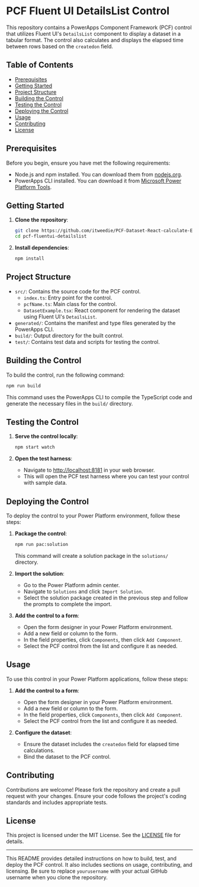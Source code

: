 # PCF Fluent UI DetailsList Control

This repository contains a PowerApps Component Framework (PCF) control that utilizes Fluent UI's `DetailsList` component to display a dataset in a tabular format. The control also calculates and displays the elapsed time between rows based on the `createdon` field.

## Table of Contents

- [Prerequisites](#prerequisites)
- [Getting Started](#getting-started)
- [Project Structure](#project-structure)
- [Building the Control](#building-the-control)
- [Testing the Control](#testing-the-control)
- [Deploying the Control](#deploying-the-control)
- [Usage](#usage)
- [Contributing](#contributing)
- [License](#license)

## Prerequisites

Before you begin, ensure you have met the following requirements:

- Node.js and npm installed. You can download them from [nodejs.org](https://nodejs.org/).
- PowerApps CLI installed. You can download it from [Microsoft Power Platform Tools](https://docs.microsoft.com/en-us/powerapps/developer/component-framework/tools/download).

## Getting Started

1. **Clone the repository**:
    ```sh
    git clone https://github.com/itweedie/PCF-Dataset-React-calculate-Elapsed-Time.git
    cd pcf-fluentui-detailslist
    ```

2. **Install dependencies**:
    ```sh
    npm install
    ```

## Project Structure

- `src/`: Contains the source code for the PCF control.
  - `index.ts`: Entry point for the control.
  - `pcfName.ts`: Main class for the control.
  - `DatasetExample.tsx`: React component for rendering the dataset using Fluent UI's `DetailsList`.
- `generated/`: Contains the manifest and type files generated by the PowerApps CLI.
- `build/`: Output directory for the built control.
- `test/`: Contains test data and scripts for testing the control.

## Building the Control

To build the control, run the following command:

```sh
npm run build
```

This command uses the PowerApps CLI to compile the TypeScript code and generate the necessary files in the `build/` directory.

## Testing the Control

1. **Serve the control locally**:
    ```sh
    npm start watch
    ```

2. **Open the test harness**:
    - Navigate to [http://localhost:8181](http://localhost:8181) in your web browser.
    - This will open the PCF test harness where you can test your control with sample data.

## Deploying the Control

To deploy the control to your Power Platform environment, follow these steps:

1. **Package the control**:
    ```sh
    npm run pac:solution
    ```

    This command will create a solution package in the `solutions/` directory.

2. **Import the solution**:
    - Go to the Power Platform admin center.
    - Navigate to `Solutions` and click `Import Solution`.
    - Select the solution package created in the previous step and follow the prompts to complete the import.

3. **Add the control to a form**:
    - Open the form designer in your Power Platform environment.
    - Add a new field or column to the form.
    - In the field properties, click `Components`, then click `Add Component`.
    - Select the PCF control from the list and configure it as needed.

## Usage

To use this control in your Power Platform applications, follow these steps:

1. **Add the control to a form**:
    - Open the form designer in your Power Platform environment.
    - Add a new field or column to the form.
    - In the field properties, click `Components`, then click `Add Component`.
    - Select the PCF control from the list and configure it as needed.

2. **Configure the dataset**:
    - Ensure the dataset includes the `createdon` field for elapsed time calculations.
    - Bind the dataset to the PCF control.

## Contributing

Contributions are welcome! Please fork the repository and create a pull request with your changes. Ensure your code follows the project's coding standards and includes appropriate tests.

## License

This project is licensed under the MIT License. See the [LICENSE](LICENSE) file for details.

---

This README provides detailed instructions on how to build, test, and deploy the PCF control. It also includes sections on usage, contributing, and licensing. Be sure to replace `yourusername` with your actual GitHub username when you clone the repository.